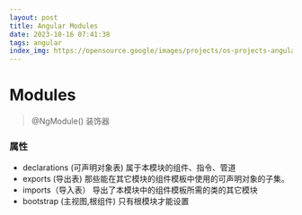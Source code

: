 ```yaml
---
layout: post
title: Angular Modules
date: 2023-10-16 07:41:38
tags: angular
index_img: https://opensource.google/images/projects/os-projects-angular_thumbnail.png
---
```



# Modules

> @NgModule() 装饰器

### 属性
 - declarations (可声明对象表) 属于本模块的组件、指令、管道
 - exports (导出表)	 那些能在其它模块的组件模板中使用的可声明对象的子集。
 - imports（导入表） 导出了本模块中的组件模板所需的类的其它模块
 - bootstrap (主视图,根组件) 只有根模块才能设置
